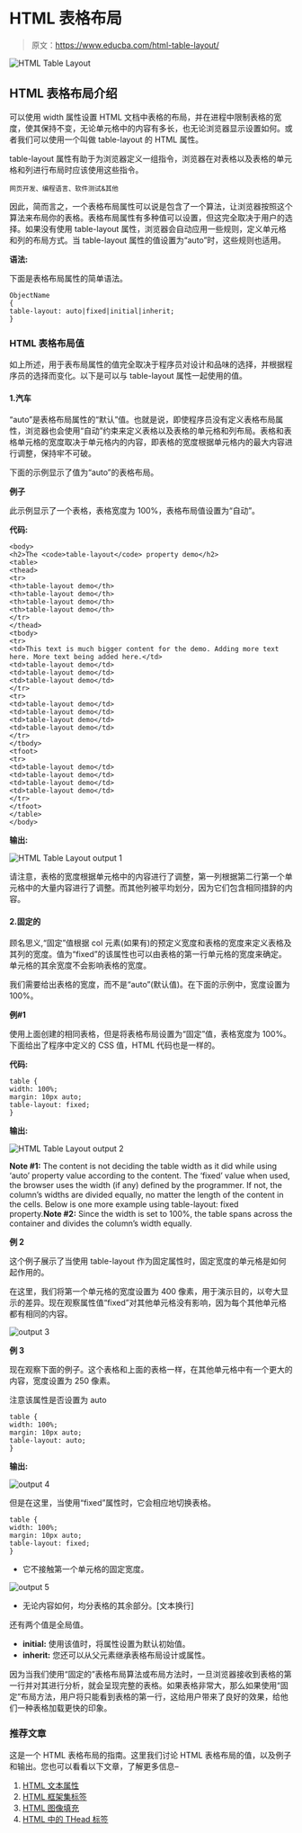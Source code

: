 # HTML 表格布局

> 原文：<https://www.educba.com/html-table-layout/>

![HTML Table Layout](img/6fab6d233ee4e5feeb2e3aa60ee5b006.png)



## HTML 表格布局介绍

可以使用 width 属性设置 HTML 文档中表格的布局，并在进程中限制表格的宽度，使其保持不变，无论单元格中的内容有多长，也无论浏览器显示设置如何。或者我们可以使用一个叫做 table-layout 的 HTML 属性。

table-layout 属性有助于为浏览器定义一组指令，浏览器在对表格以及表格的单元格和列进行布局时应该使用这些指令。

<small>网页开发、编程语言、软件测试&其他</small>

因此，简而言之，一个表格布局属性可以说是包含了一个算法，让浏览器按照这个算法来布局你的表格。表格布局属性有多种值可以设置，但这完全取决于用户的选择。如果没有使用 table-layout 属性，浏览器会自动应用一些规则，定义单元格和列的布局方式。当 table-layout 属性的值设置为“auto”时，这些规则也适用。

**语法:**

下面是表格布局属性的简单语法。

```
ObjectName
{
table-layout: auto|fixed|initial|inherit;
}
```

### HTML 表格布局值

如上所述，用于表布局属性的值完全取决于程序员对设计和品味的选择，并根据程序员的选择而变化。以下是可以与 table-layout 属性一起使用的值。

#### 1.汽车

“auto”是表格布局属性的“默认”值。也就是说，即使程序员没有定义表格布局属性，浏览器也会使用“自动”约束来定义表格以及表格的单元格和列布局。表格和表格单元格的宽度取决于单元格内的内容，即表格的宽度根据单元格内的最大内容进行调整，保持牢不可破。

下面的示例显示了值为“auto”的表格布局。

**例子**

此示例显示了一个表格，表格宽度为 100%，表格布局值设置为“自动”。

**代码:**

```
<body>
<h2>The <code>table-layout</code> property demo</h2>
<table>
<thead>
<tr>
<th>table-layout demo</th>
<th>table-layout demo</th>
<th>table-layout demo</th>
<th>table-layout demo</th>
</tr>
</thead>
<tbody>
<tr>
<td>This text is much bigger content for the demo. Adding more text here. More text being added here.</td>
<td>table-layout demo</td>
<td>table-layout demo</td>
<td>table-layout demo</td>
</tr>
<tr>
<td>table-layout demo</td>
<td>table-layout demo</td>
<td>table-layout demo</td>
<td>table-layout demo</td>
</tr>
</tbody>
<tfoot>
<tr>
<td>table-layout demo</td>
<td>table-layout demo</td>
<td>table-layout demo</td>
<td>table-layout demo</td>
</tr>
</tfoot>
</table>
</body>
```

**输出:**

![HTML Table Layout output 1](img/d15d6debc5ff778811fb9562f987c076.png)



请注意，表格的宽度根据单元格中的内容进行了调整，第一列根据第二行第一个单元格中的大量内容进行了调整。而其他列被平均划分，因为它们包含相同措辞的内容。

#### 2.固定的

顾名思义,“固定”值根据 col 元素(如果有)的预定义宽度和表格的宽度来定义表格及其列的宽度。值为“fixed”的该属性也可以由表格的第一行单元格的宽度来确定。单元格的其余宽度不会影响表格的宽度。

我们需要给出表格的宽度，而不是“auto”(默认值)。在下面的示例中，宽度设置为 100%。

**例#1**

使用上面创建的相同表格，但是将表格布局设置为“固定”值，表格宽度为 100%。下面给出了程序中定义的 CSS 值，HTML 代码也是一样的。

**代码:**

```
table {
width: 100%;
margin: 10px auto;
table-layout: fixed;
}
```

**输出:**

![HTML Table Layout output 2](img/005165edc0ae788f2751105fb5266712.png)



**Note #1:** The content is not deciding the table width as it did while using ‘auto’ property value according to the content. The ‘fixed’ value when used, the browser uses the width (if any) defined by the programmer. If not, the column’s widths are divided equally, no matter the length of the content in the cells. Below is one more example using table-layout: fixed property.**Note #2:** Since the width is set to 100%, the table spans across the container and divides the column’s width equally.

**例 2**

这个例子展示了当使用 table-layout 作为固定属性时，固定宽度的单元格是如何起作用的。

在这里，我们将第一个单元格的宽度设置为 400 像素，用于演示目的，以夸大显示的差异。现在观察属性值“fixed”对其他单元格没有影响，因为每个其他单元格都有相同的内容。

![output 3](img/cff71b0c8fe71d1addbca86e337fac0c.png)



**例 3**

现在观察下面的例子。这个表格和上面的表格一样，在其他单元格中有一个更大的内容，宽度设置为 250 像素。

注意该属性是否设置为 auto

```
table {
width: 100%;
margin: 10px auto;
table-layout: auto;
}
```

**输出:**

![output 4](img/53d628e627aaffd5772384d94ef1fdfe.png)



但是在这里，当使用“fixed”属性时，它会相应地切换表格。

```
table {
width: 100%;
margin: 10px auto;
table-layout: fixed;
}
```

*   它不接触第一个单元格的固定宽度。

![output 5](img/360fa8cf72da00901022570b214e7b21.png)



*   无论内容如何，均分表格的其余部分。[文本换行]

还有两个值是全局值。

*   **initial:** 使用该值时，将属性设置为默认初始值。
*   **inherit:** 您还可以从父元素继承表格布局设计或属性。

因为当我们使用“固定的”表格布局算法或布局方法时，一旦浏览器接收到表格的第一行并对其进行分析，就会呈现完整的表格。如果表格非常大，那么如果使用“固定”布局方法，用户将只能看到表格的第一行，这给用户带来了良好的效果，给他们一种表格加载更快的印象。

### 推荐文章

这是一个 HTML 表格布局的指南。这里我们讨论 HTML 表格布局的值，以及例子和输出。您也可以看看以下文章，了解更多信息–

1.  [HTML 文本属性](https://www.educba.com/html-text-attributes/)
2.  [HTML 框架集标签](https://www.educba.com/html-frameset-tag/)
3.  [HTML 图像填充](https://www.educba.com/html-image-padding/)
4.  [HTML 中的 THead 标签](https://www.educba.com/thead-tag-in-html/)





